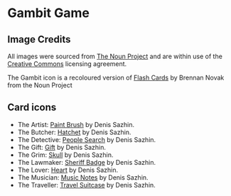 # Gambit Game

## Image Credits

All images were sourced from [The Noun Project](https://thenounproject.com/) and are within use of the [Creative Commons](https://creativecommons.org/licenses/by/3.0/) licensing agreement. 

The Gambit icon is a recoloured version of [Flash Cards](https://thenounproject.com/icon/20413/) by Brennan Novak from the Noun Project

## Card icons

* The Artist: [Paint Brush](https://thenounproject.com/icon/754274/) by Denis Sazhin.
* The Butcher: [Hatchet](https://thenounproject.com/icon/675839/) by Denis Sazhin.
* The Detective: [People Search](https://thenounproject.com/icon/518506/) by Denis Sazhin.
* The Gift: [Gift](https://thenounproject.com/icon/743134/) by Denis Sazhin.
* The Grim: [Skull](https://thenounproject.com/icon/675844/) by Denis Sazhin.
* The Lawmaker: [Sheriff Badge](https://thenounproject.com/icon/736148/) by Denis Sazhin.
* The Lover:  [Heart](https://thenounproject.com/icon/454373/) by Denis Sazhin.
* The Musician: [Music Notes](https://thenounproject.com/icon/692330/) by Denis Sazhin.
* The Traveller: [Travel Suitcase](https://thenounproject.com/icon/781315/) by Denis Sazhin.